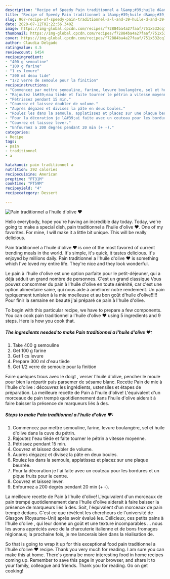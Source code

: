 ```yaml
---
description: "Recipe of Speedy Pain traditionnel a l&amp;#39;huile d&amp;#39;olive ❤"
title: "Recipe of Speedy Pain traditionnel a l&amp;#39;huile d&amp;#39;olive ❤"
slug: 967-recipe-of-speedy-pain-traditionnel-a-l-and-39-huile-d-and-39-olive
date: 2020-07-12T02:22:56.340Z
image: https://img-global.cpcdn.com/recipes/f72884ba4a27faaf/751x532cq70/pain-traditionnel-a-lhuile-dolive-❤-photo-principale-de-la-recette.jpg
thumbnail: https://img-global.cpcdn.com/recipes/f72884ba4a27faaf/751x532cq70/pain-traditionnel-a-lhuile-dolive-❤-photo-principale-de-la-recette.jpg
cover: https://img-global.cpcdn.com/recipes/f72884ba4a27faaf/751x532cq70/pain-traditionnel-a-lhuile-dolive-❤-photo-principale-de-la-recette.jpg
author: Claudia Delgado
ratingvalue: 4.5
reviewcount: 6454
recipeingredient:
- "400 g semouline"
- "100 g farine"
- "1 cs levure"
- "300 ml deau tide"
- "1/2 verre de semoule pour la finition"
recipeinstructions:
- "Commencez par mettre semouline, farine, levure boulangère, sel et huile d&#39;olive dans la cuve du pétrin."
- "Rajoutez l&#39;eau tiède et faite tourner le pétrin a vitesse moyenne."
- "Pétrissez pendant 15 min."
- "Couvrez et laissez doubler de volume."
- "Auprès dégazez et divisez la pâte en deux boules."
- "Roulez les dans la semoule, applatissez et placez sur une plaque beurrée."
- "Pour la décoration je l&#39;ai faite avec un couteau pour les bordures et un pique fruits pour le centre."
- "Couvrez et laissez lever."
- "Enfournez a 200 degrés pendant 20 min (+ -)."
categories:
- Recipe
tags:
- pain
- traditionnel
- a

katakunci: pain traditionnel a 
nutrition: 292 calories
recipecuisine: American
preptime: "PT31M"
cooktime: "PT59M"
recipeyield: "4"
recipecategory: Dessert

---
```



![Pain traditionnel a l&#39;huile d&#39;olive ❤](https://img-global.cpcdn.com/recipes/f72884ba4a27faaf/751x532cq70/pain-traditionnel-a-lhuile-dolive-❤-photo-principale-de-la-recette.jpg)

Hello everybody, hope you're having an incredible day today. Today, we're going to make a special dish, pain traditionnel a l&#39;huile d&#39;olive ❤. One of my favorites. For mine, I will make it a little bit unique. This will be really delicious.

Pain traditionnel a l&#39;huile d&#39;olive ❤ is one of the most favored of current trending meals in the world. It's simple, it's quick, it tastes delicious. It's enjoyed by millions daily. Pain traditionnel a l&#39;huile d&#39;olive ❤ is something which I've loved my entire life. They're nice and they look wonderful.

Le pain à l&#39;huile d&#39;olive est une option parfaite pour le petit-déjeuner, qui a déjà séduit un grand nombre de personnes. C&#39;est un grand classique Vous pouvez consommer du pain à l&#39;huile d&#39;olive en toute sérénité, car c&#39;est une option alimentaire saine, qui nous aide à améliorer notre rendement. Un pain typiquement tunisien à la mie moelleuse et au bon goût d&#39;huile d&#39;olive!!!!! Pour finir la semaine en beauté j&#39;ai préparé ce pain à l&#39;huile d&#39;olive.


To begin with this particular recipe, we have to prepare a few components. You can cook pain traditionnel a l&#39;huile d&#39;olive ❤ using 5 ingredients and 9 steps. Here is how you cook that.

<!--inarticleads1-->

##### The ingredients needed to make Pain traditionnel a l&#39;huile d&#39;olive ❤:

1. Take 400 g semouline
1. Get 100 g farine
1. Get 1 cs levure
1. Prepare 300 ml d&#39;eau tiède
1. Get 1/2 verre de semoule pour la finition


Faire quelques trous avec le doigt , verser l&#39;huile d&#39;olive, pencher le moule pour bien la répartir puis parsemer de sésame blanc. Recette Pain de mie à l&#39;huile d&#39;olive : découvrez les ingrédients, ustensiles et étapes de préparation. La meilleure recette de Pain à l&#39;huile d&#39;olive! L&#39;équivalent d&#39;un morceaux de pain trempé quotidiennement dans l&#39;huile d&#39;olive aiderait à faire baisser la présence de marqueurs liés à des. 

<!--inarticleads2-->

##### Steps to make Pain traditionnel a l&#39;huile d&#39;olive ❤:

1. Commencez par mettre semouline, farine, levure boulangère, sel et huile d&#39;olive dans la cuve du pétrin.
1. Rajoutez l&#39;eau tiède et faite tourner le pétrin a vitesse moyenne.
1. Pétrissez pendant 15 min.
1. Couvrez et laissez doubler de volume.
1. Auprès dégazez et divisez la pâte en deux boules.
1. Roulez les dans la semoule, applatissez et placez sur une plaque beurrée.
1. Pour la décoration je l&#39;ai faite avec un couteau pour les bordures et un pique fruits pour le centre.
1. Couvrez et laissez lever.
1. Enfournez a 200 degrés pendant 20 min (+ -).


La meilleure recette de Pain à l&#39;huile d&#39;olive! L&#39;équivalent d&#39;un morceaux de pain trempé quotidiennement dans l&#39;huile d&#39;olive aiderait à faire baisser la présence de marqueurs liés à des. Soit, l&#39;équivalent d&#39;un morceaux de pain trempé dedans. C&#39;est ce que révèlent les chercheurs de l&#39;université de Glasgow (Royaume-Uni) après avoir évalué les. Délicieux, ces petits pains à l&#39;huile d&#39;olive , qui leur donne un goût et une texture incomparables … nous les avons appréciés avec de la charcuterie italienne et de bons fromages régionaux; la prochaine fois, je me lancerais bien dans la réalisation de. 

So that is going to wrap it up for this exceptional food pain traditionnel a l&#39;huile d&#39;olive ❤ recipe. Thank you very much for reading. I am sure you can make this at home. There's gonna be more interesting food in home recipes coming up. Remember to save this page in your browser, and share it to your family, colleague and friends. Thank you for reading. Go on get cooking!
